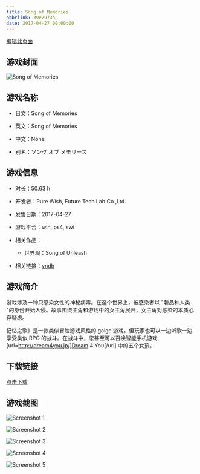 ```yaml
---
title: Song of Memories
abbrlink: 39e7973a
date: 2017-04-27 00:00:00
---
```

[编辑此页面](https://github.com/ACG-3/ADV3-source/blob/main/source/_posts/games/Song%20of%20Memories.md)

## 游戏封面

![Song of Memories](https://pan.timero.xyz/d/onedrive/img_lib_001/Song%20of%20Memories_cover.avif)


## 游戏名称

- 日文：Song of Memories
- 英文：Song of Memories
- 中文：None

- 别名：ソング オブ メモリーズ


## 游戏信息

- 时长：50.63 h
- 开发者：Pure Wish, Future Tech Lab Co.,Ltd.
- 发售日期：2017-04-27
- 游戏平台：win, ps4, swi
- 相关作品：
   - 世界观：Song of Unleash

- 相关链接：[vndb](https://vndb.org/v16974)


## 游戏简介

游戏涉及一种只感染女性的神秘病毒。在这个世界上，被感染者以 "新品种人类 "的身份开始入侵。故事围绕主角和游戏中的女主角展开，女主角对感染的本质心存疑虑。

记忆之歌》是一款类似冒险游戏风格的 galge 游戏，但玩家也可以一边听歌一边享受类似 RPG 的战斗。在战斗中，您甚至可以召唤智能手机游戏 [url=http://dream4you.jp/]Dream 4 You[/url] 中的五个女孩。




## 下载链接

[点击下载](https://pan.timero.xyz/onedrive/adv_lib_001/Song%20of%20Memories)


## 游戏截图


![Screenshot 1](https://pan.timero.xyz/d/onedrive/img_lib_001/Song%20of%20Memories_Screenshot_1.avif)

![Screenshot 2](https://pan.timero.xyz/d/onedrive/img_lib_001/Song%20of%20Memories_Screenshot_2.avif)

![Screenshot 3](https://pan.timero.xyz/d/onedrive/img_lib_001/Song%20of%20Memories_Screenshot_3.avif)

![Screenshot 4](https://pan.timero.xyz/d/onedrive/img_lib_001/Song%20of%20Memories_Screenshot_4.avif)

![Screenshot 5](https://pan.timero.xyz/d/onedrive/img_lib_001/Song%20of%20Memories_Screenshot_5.avif)


